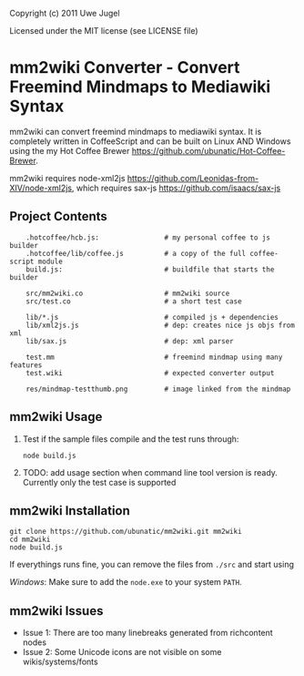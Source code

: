 Copyright (c) 2011 Uwe Jugel

Licensed under the MIT license (see LICENSE file)


mm2wiki Converter - Convert Freemind Mindmaps to Mediawiki Syntax
=================================================================

mm2wiki can convert freemind mindmaps to mediawiki syntax. It is completely written in CoffeeScript and can be built on Linux AND Windows using the my Hot Coffee Brewer https://github.com/ubunatic/Hot-Coffee-Brewer.

mm2wiki requires node-xml2js https://github.com/Leonidas-from-XIV/node-xml2js, which requires sax-js https://github.com/isaacs/sax-js

Project Contents
----------------

		.hotcoffee/hcb.js:                # my personal coffee to js builder
		.hotcoffee/lib/coffee.js          # a copy of the full coffee-script module
		build.js:                         # buildfile that starts the builder

		src/mm2wiki.co                    # mm2wiki source
		src/test.co                       # a short test case

		lib/*.js                          # compiled js + dependencies
		lib/xml2js.js                     # dep: creates nice js objs from xml
		lib/sax.js                        # dep: xml parser

		test.mm                           # freemind mindmap using many features
		test.wiki                         # expected converter output

		res/mindmap-testthumb.png         # image linked from the mindmap

mm2wiki Usage
-------------

1.	Test if the sample files compile and the test runs through:

		node build.js

2.  TODO: add usage section when command line tool version is ready. Currently only the test case is supported

mm2wiki Installation
-----------------------

    git clone https://github.com/ubunatic/mm2wiki.git mm2wiki
    cd mm2wiki
    node build.js

If everythings runs fine, you can remove the files from `./src` and start using

*Windows*: Make sure to add the `node.exe` to your system `PATH`.

mm2wiki Issues
-----------------
* Issue 1: There are too many linebreaks generated from richcontent nodes
* Issue 2: Some Unicode icons are not visible on some wikis/systems/fonts



